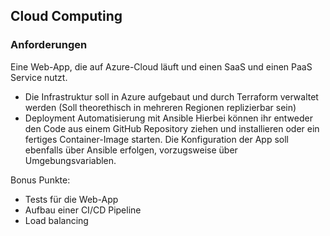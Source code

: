 ## Cloud Computing

### Anforderungen
Eine Web-App, die auf Azure-Cloud läuft und einen SaaS und einen PaaS Service nutzt.

- Die Infrastruktur soll in Azure aufgebaut und durch Terraform verwaltet werden
    (Soll theorethisch in mehreren Regionen replizierbar sein)
- Deployment Automatisierung mit Ansible
    Hierbei können ihr entweder den Code aus einem GitHub
    Repository ziehen und installieren oder ein fertiges Container-Image starten. Die
    Konfiguration der App soll ebenfalls über Ansible erfolgen, vorzugsweise über
    Umgebungsvariablen.

Bonus Punkte:
- Tests für die Web-App
- Aufbau einer CI/CD Pipeline
- Load balancing